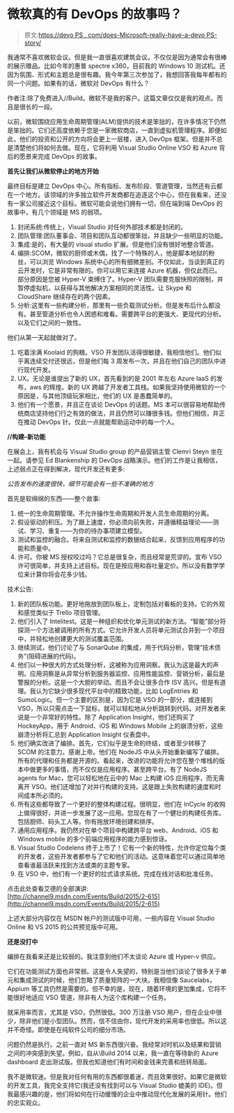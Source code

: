 # 微软真的有 DevOps 的故事吗？

> 原文:[https://devo PS . com/does-Microsoft-really-have-a-devo PS-story/](https://devops.com/does-microsoft-really-have-a-devops-story/)

我通常不喜欢微软会议。但是我一直很喜欢建筑会议。不仅仅是因为通常会有很棒的展示赠品。比如今年的惠普 spectre x360，目前我的 Windows 10 测试机。还因为氛围、形式和主题总是很有趣。我今年第三次参加了，我想回答我每年都有的同一个问题。如果有的话，微软对 DevOps 有什么？

作者注:除了免费进入//Build。微软不是我的客户。这篇文章仅仅是我的观点。而且是很长的一段。

以前，微软围绕应用生命周期管理(ALM)提供的技术是笨拙的，在许多情况下仍然是笨拙的。它们还高度依赖于您是一家微软商店，一直到虚拟机管理程序。即便如此，他们的投资和公开的方向将会更上一层楼，进入 DevOps 框架。但是并不总是清楚他们将如何去做。现在，它将利用 Visual Studio Online VSO 和 Azure 背后的愿景来完成 DevOps 的故事。

**首先让我们从微软停止的地方开始**

最终目标是建立 DevOps 中心。所有指标、发布阶段、管道管理，当然还有云都在一个地方。该领域的许多独立软件开发商都在追逐这个中心，但在我看来，还没有一家公司接近这个目标。微软可能会说他们拥有一切，但在端到端 DevOps 的故事中，有几个领域是 MS 的弱项。

1.  封闭系统:传统上，Visual Studio 对任何外部技术都是封闭的。
2.  团队管理:团队董事会、项目和团队互动都很笨拙，并且缺少一些明显的功能。
3.  集成:是的，有大量的 visual studio 扩展。但是他们没有很好地整合管道。
4.  编排:SCOM，微软的厨师或木偶，找了一个特殊的人，他是脚本地狱的粉丝，可以浏览 Windows 系统中心的所有细微差别。不仅如此，当谈到真正的云开发时，它是非常有限的。你可以用它来连接 Azure 机器，但仅此而已。部分原因是您被 Hyper-V 束缚住了。Hyper-V 团队需要克服快照的限制，并暂停虚拟机，以获得与其他解决方案相同的灵活性。让 Skype 和 CloudShare 继续存在的两个因素。
5.  分析:这里有一些构建分析，那里有一些负载测试分析。但是发布后什么都没有。甚至管道分析也令人困惑和难看。需要跨平台的更强大、更现代的分析。以及它们之间的一致性。

他们从第一天起就做对了。

1.  吃着涂满 Koolaid 的狗粮。VSO 开发团队活得很敏捷，我相信他们。他们似乎离连续交付还很远，但是他们每 3 周发布一次，并且在他们自己的团队中进行现代开发。
2.  UX。无论是谁提出了新的 UX，首先看到的是 2001 年左右 Azure IaaS 的发布，aws 的辉煌。新的 UX 跨越了开发者工具栈。如果我坚持使用微软的一个原因是，与其他顶级玩家相比，他们的 UX 是愚蠢简单的。
3.  他们有一个愿景，并且正在谈论 DevOps 的话题。MS 本可以很容易地帮助传统商店坚持他们行之有效的做法，并且仍然可以赚很多钱。但他们相信，并正在推动 DevOps 针。仅此一点就能帮助运动中的每一个人。

**//构建–新功能**

在展会上，我有机会与 Visual Studio group 的产品营销主管 Clemri Steyn 坐在一起。请参见 Ed Blankenship 的 DevOps 战略演示。他们的工作是让我相信，上述弱点正在得到解决，现代开发还有更多:

*公告发布的速度很快，细节可能会有一些不准确的地方*

首先是软绵绵的东西——整个故事:

1.  统一的生命周期管理。不允许操作生命周期和开发人员生命周期的分离。
2.  假设驱动的积压。为了跟上速度，你必须向前失败，并遵循精益理论——测试、学习、重复——为你的待办事项建立模型。
3.  测试和监控的融合。将来自测试和监控的数据结合起来，反馈到应用程序的功能和质量中。
4.  许可。你被 MS 授权咬过吗？它总是很复杂，而且经常是荒谬的。宣布 VSO 许可很简单，并支持上述目标。现在是按应用和吞吐量定价。所以没有数学学位来计算你将会花多少钱。

技术公告:

1.  新的团队板功能。更好地拖放到团队板上，定制包括对看板的支持。它的外观和感觉类似于 Trello 项目管理。
2.  他们引入了 Intelitest。这是一种组织和优化单元测试的新方法。“智能”部分将探测一个方法被调用的所有方式。它允许开发人员将单元测试合并到一个项目中，并轻松地创建更大的测试覆盖范围。
3.  继续测试，他们讨论了与 SonarQube 的集成，用于代码分析，管理“技术债务”(阻碍进展的代码)。
4.  他们以一种很大的方式处理分析，这被称为应用洞察。我认为这是最大的声明。应用洞察是从异常分析到服务器监控、应用性能监控、营销分析，最后是警报的分析。这是一个大胆的举动。而且不会让很多合作 ISV 高兴。但是有道理。我认为它缺少很多现代平台中的精致功能，比如 LogEntries 和 SumoLogic。但一个主要的区别是，因为它是 VSO 的一部分，或连接到 VSO，所以只需点击一下鼠标，就可以轻松地从分析跳转到代码。对开发者来说是一个非常好的特性。除了 Application Insight，他们还购买了 HockeyApp，用于 Android、iOS 和 Windows Mobile 上的崩溃分析，这些崩溃分析将汇总到 Application Insight 仪表盘中。
5.  他们确实改进了编排。首先，它们似乎是生命的终结，或者至少转移了 SCOM 的注意力。感谢上帝。他们在 NodeJS 中从头开始重新编写了编排。所有的代理和任务都是开源的。看起来，改进的功能将允许您在整个堆栈的版本中做更多的事情，而不仅仅是应用程序。甚至跨平台。有了 NodeJS agents for Mac，您可以轻松地在云中的 Mac 上构建 iOS 应用程序，而无需离开 VSO。他们还增加了对并行构建的支持。这是跟上失败构建的速度和时间成本所必须的。
6.  所有这些都导致了一个更好的整体构建过程。很明显，他们在 InCycle 的收购上做得很好，并进一步发展了这一应用。您现在有了一个健壮的构建任务库。包括厨师、码头工人等。你有拖放环境创建和排序。
7.  通用应用程序。我仍然对在单个项目中构建跨平台 web、Android、iOS 和 Windows mobile 的多个前端应用程序的能力感到惊讶。
8.  Visual Studio Codelens 终于上市了！它有一个新的特性，允许你定位每个类的开发者，这些开发者都参与了它和他们的活动。这意味着您可以通过简单地查看谁最活跃来找到方法或类的主题专家。
9.  在 VSO 中，他们有一个更好的拉式请求系统。完成在线对话和批准任务。

点击此处查看艾德的全部演讲:[http://channel9.msdn.com/Events/Build/2015/2-615](http://channel9.msdn.com/Events/Build/2015/2-615)

上述大部分内容仅在 MSDN 帐户的测试版中可用，一些内容在 Visual Studio Online 和 VS 2015 的公共预览版中可用。

**还是没打中**

编排在我看来还是比较弱的。我注意到他们不太谈论 Azure 或 Hyper-v 供应。

它们在功能测试方面也非常弱。这是令人失望的，特别是当他们谈论了很多关于单元和集成测试的时候，他们忽略了质量矩阵的一大块。我相信像 Saucelabs，Appium 等工具仍然是需要的。但不幸的是，现在，随着环境的更加集成，它将不能很好地适应 VSO 管道，除非有人为这个库构建一个任务。

就采用率而言，尤其是 VSO，仍然很低。300 万注册 VSO 用户，但在企业中很少，除非他们是小型团队。然而，信不信由你，现代开发的采用率也很低。所以这并不奇怪。即使是在纯软件公司的细分市场。

问题仍然是执行。之前一直对 MS 新东西很兴奋。我经常对时机以及结果和营销之间的冲突感到失望。例如，自从\Build 2014 以来，我一直在等待新的 Azure dashboard 走出测试版。但我也知道他们有时间和金钱来完善和扭转局面。

我不是微软迷。但是我对任何有用的东西都很着迷，而且效果很好。如果它是微软的开发工具，我完全支持它(我还没有找到可以与 Visual Studio 媲美的 IDE)。但我最感兴趣的是，他们将如何在行动缓慢的企业中推动现代化发展的采用针。他们的忠实观众。